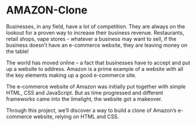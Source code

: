 # AMAZON-Clone
Businesses, in any field, have a lot of competition. They are always on the lookout for a proven way to increase their business revenue. Restaurants, retail shops, vape stores - whatever a business may want to sell, if the business doesn’t have an e-commerce website, they are leaving money on the table!


The world has moved online – a fact that businesses have to accept and put up a website to address. Amazon is a prime example of a website with all the key elements making up a good e-commerce site.


The e-commerce website of Amazon was initially put together with simple HTML, CSS and JavaScript. But as time progressed and different frameworks came into the limelight, the website got a makeover.


Through this project, we’ll discover a way to build a clone of Amazon’s e-commerce website, relying on HTML and CSS.
